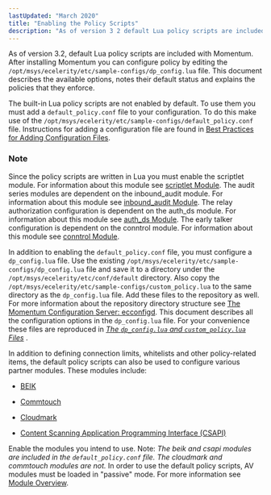 ```yaml
---
lastUpdated: "March 2020"
title: "Enabling the Policy Scripts"
description: "As of version 3 2 default Lua policy scripts are included with Momentum After installing Momentum you can configure policy by editing the opt msys ecelerity etc sample configs dp config lua file This document describes the available options notes their default status and explains the policies that they enforce..."
---
```


As of version 3.2, default Lua policy scripts are included with Momentum. After installing Momentum you can configure policy by editing the `/opt/msys/ecelerity/etc/sample-configs/dp_config.lua` file. This document describes the available options, notes their default status and explains the policies that they enforce.

The built-in Lua policy scripts are not enabled by default. To use them you must add a `default_policy.conf` file to your configuration. To do this make use of the `/opt/msys/ecelerity/etc/sample-configs/default_policy.conf` file. Instructions for adding a configuration file are found in [Best Practices for Adding Configuration Files](/momentum/3/3-reference/conf-adding-configuration-files).

### Note

Since the policy scripts are written in Lua you must enable the scriptlet module. For information about this module see [scriptlet Module](/momentum/3/3-reference/3-reference-modules-scriptlet). The audit series modules are dependent on the inbound_audit module. For information about this module see [inbound_audit Module](/momentum/3/3-reference/3-reference-modules-inbound-audit). The relay authorization configuration is dependent on the auth_ds module. For information about this module see [auth_ds Module](/momentum/3/3-reference/3-reference-modules-auth-ds). The early talker configuration is dependent on the conntrol module. For information about this module see [conntrol Module](/momentum/3/3-reference/3-reference-modules-conntrol).

In addition to enabling the `default_policy.conf` file, you must configure a `dp_config.lua` file. Use the existing `/opt/msys/ecelerity/etc/sample-configs/dp_config.lua` file and save it to a directory under the `/opt/msys/ecelerity/etc/conf/default` directory. Also copy the `/opt/msys/ecelerity/etc/sample-configs/custom_policy.lua` to the same directory as the `dp_config.lua` file. Add these files to the repository as well. For more information about the repository directory structure see [The Momentum Configuration Server: ecconfigd](/momentum/3/3-reference/conf-ecconfigd). This document describes all the configuration options in the `dp_config.lua` file. For your convenience these files are reproduced in [*The `dp_config.lua` and `custom_policy.lua` Files*](/momentum/3/3-policy/policy-appendix) .

In addition to defining connection limits, whitelists and other policy-related items, the default policy scripts can also be used to configure various partner modules. These modules include:

*   [BEIK](/momentum/3/3-reference/3-reference-modules-beik)

*   [Commtouch](/momentum/3/3-reference/3-reference-modules-commtouch)

*   [Cloudmark](/momentum/3/3-reference/3-reference-modules-cloudmark)

*   [Content Scanning Application Programming Interface (CSAPI)](https://support.messagesystems.com/docs/web-ref/modules.csapi)

Enable the modules you intend to use. Note: *The beik and csapi modules are included in the `default_policy.conf` file. The cloudmark and commtouch modules are not.*                                                                                                                     In order to use the default policy scripts, AV modules must be loaded in "passive" mode. For more information see [Module Overview](/momentum/3/3-reference/modules-overview-implicit).